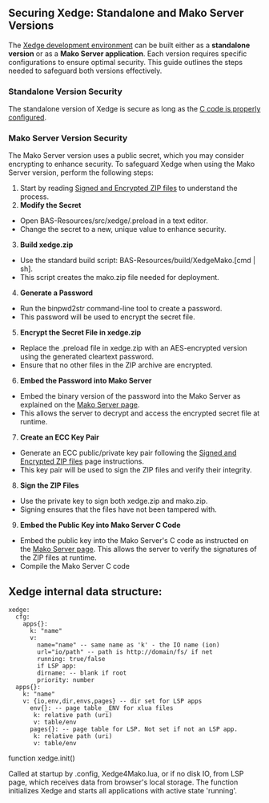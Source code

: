 ## Securing Xedge: Standalone and Mako Server Versions

The [Xedge development environment](https://realtimelogic.com/ba/doc/en/Xedge.html) can be built either as a **standalone version** or as a **Mako Server application**. Each version requires specific configurations to ensure optimal security. This guide outlines the steps needed to safeguard both versions effectively.

### Standalone Version Security

The standalone version of Xedge is secure as long as the [C code is properly configured](https://realtimelogic.com/ba/examples/xedge/readme.html#security).

### Mako Server Version Security

The Mako Server version uses a public secret, which you may consider encrypting to enhance security. To safeguard Xedge when using the Mako Server version, perform the following steps:

1. Start by reading [Signed and Encrypted ZIP files](https://realtimelogic.com/ba/doc/en/C/reference/html/SignEncZip.html) to understand the process.
2. **Modify the Secret**
  - Open BAS-Resources/src/xedge/.preload in a text editor.
  - Change the secret to a new, unique value to enhance security.
3. **Build xedge.zip**
  - Use the standard build script: BAS-Resources/build/XedgeMako.[cmd | sh].
  - This script creates the mako.zip file needed for deployment.
4. **Generate a Password**
  - Run the binpwd2str command-line tool to create a password.
  - This password will be used to encrypt the secret file.
5. **Encrypt the Secret File in xedge.zip**
  - Replace the .preload file in xedge.zip with an AES-encrypted version using the generated cleartext password.
  - Ensure that no other files in the ZIP archive are encrypted.
6. **Embed the Password into Mako Server**
  - Embed the binary version of the password into the Mako Server as explained on the [Mako Server page](https://realtimelogic.com/ba/examples/MakoServer/readme.html#security).
  - This allows the server to decrypt and access the encrypted secret file at runtime.
7. **Create an ECC Key Pair**
  - Generate an ECC public/private key pair following the [Signed and Encrypted ZIP files](https://realtimelogic.com/ba/doc/en/C/reference/html/SignEncZip.html) page instructions.
  - This key pair will be used to sign the ZIP files and verify their integrity.
8. **Sign the ZIP Files**
  - Use the private key to sign both xedge.zip and mako.zip.
  - Signing ensures that the files have not been tampered with.
9. **Embed the Public Key into Mako Server C Code**
  - Embed the public key into the Mako Server's C code as instructed on the [Mako Server page](https://realtimelogic.com/ba/examples/MakoServer/readme.html#security). This allows the server to verify the signatures of the ZIP files at runtime.
  - Compile the Mako Server C code



## Xedge internal data structure:
```
xedge:
  cfg:
    apps{}:
      k: "name"
      v:
        name="name" -- same name as 'k' - the IO name (ion)
        url="io/path" -- path is http://domain/fs/ if net
        running: true/false
        if LSP app:
        dirname: -- blank if root
        priority: number
  apps{}:
    k: "name"
    v: {io,env,dir,envs,pages} -- dir set for LSP apps
      env{}: -- page table _ENV for xlua files
       k: relative path (uri)
       v: table/env
      pages{}: -- page table for LSP. Not set if not an LSP app.
       k: relative path (uri)
       v: table/env
```

function xedge.init()

Called at startup by .config, Xedge4Mako.lua, or if no disk IO, from LSP page, which receives data from browser's local storage. The function initializes Xedge and starts all applications with active state 'running'.
